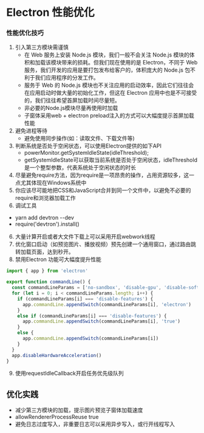# Electron 性能优化

<!-- powerMonitor 模块 -->

### 性能优化技巧

1. 引入第三方模块需谨慎
   - 在 Web 服务上安装 Node.js 模块，我们一般不会关注 Node.js 模块的体积和加载该模块带来的损耗。但我们现在使用的是 Electron，不同于 Web 服务，我们开发的应用是要打包发布给客户的，体积庞大的 Node.js 包不利于我们应用程序的分发工作。
   - 服务于 Web 的 Node.js 模块也不关注应用的启动效率，因此它们往往会在应用启动时做大量的初始化工作，但这在 Electron 应用中也是不可接受的，我们往往希望首屏加载时间尽量短。
   - 非必要的Node.js模块尽量再使用时加载
   - 子窗体采用web + electron preload注入的方式可以大幅度提示首屏加载性能
2. 避免进程等待
   - 避免使用同步操作(如：读取文件、下载文件等)
3. 判断系统是否处于空闲状态，可以使用Electron提供的如下API
   - powerMonitor.getSystemIdleState(idleThreshold);
   - getSystemIdleState可以获取当前系统是否处于空闲状态，idleThreshold是一个整型参数，代表系统处于空闲状态的时长
4. 尽量避免require方法，因为require是一项昂贵的操作，占用资源较多，这一点尤其体现在Windows系统中
5. 你应该尽可能地把CSS和JavaScript合并到同一个文件中，以避免不必要的require和浏览器加载工作
6. 调试工具

- yarn add devtron --dev
- require('devtron').install()

6. 大量计算开启或者大文件下载上可以采用开启webwork线程
7. 优化窗口启动（如预览图片、播放视频）预先创建一个通用窗口，通过路由跳转加载页面，达到秒开。
8. 禁用Electron 功能可大幅度提升性能

```js
import { app } from 'electron'

export function commandLine() {
  const commandLineParams = ['no-sandbox', 'disable-gpu', 'disable-software-rasterizer', 'disable-gpu-compositing', 'disable-gpu-rasterization', 'disable-gpu-sandbox', '--no-sandbox', 'disable-features', 'disable-password-generation', 'process-per-site', 'disable-crash-handler', 'disable-breakpad', 'disable-glsl-translator', 'disable-java', 'disable-speech-api', 'disable-voice-input', 'disable-sync', 'disable-app-window-cycling', 'disable-client-side-phishing-detection', 'disable-cloud-import', 'disable-datasaver-prompt', 'disable-demo-mode', 'disable-device-discovery-notifications', 'disable-logging', 'disable-network-portal-notification', 'ignore-certificate-errors', 'in-process-gpu']
  for (let i = 0; i < commandLineParams.length; i++) {
    if (commandLineParams[i] === 'disable-features') {
      app.commandLine.appendSwitch(commandLineParams[i], 'electron')
    }
    else if (commandLineParams[i] === 'disable-features') {
      app.commandLine.appendSwitch(commandLineParams[i], 'true')
    }
    else {
      app.commandLine.appendSwitch(commandLineParams[i])
    }
  }
  app.disableHardwareAcceleration()
}
```

9. 使用requestIdleCallback开启任务优先级队列

## 优化实践

- 减少第三方模块的加载，提示图片预览子窗体加载速度
- allowRendererProcessReuse true
- 避免日志过度写入，非重要日志可以采用异步写入，或行开线程写入